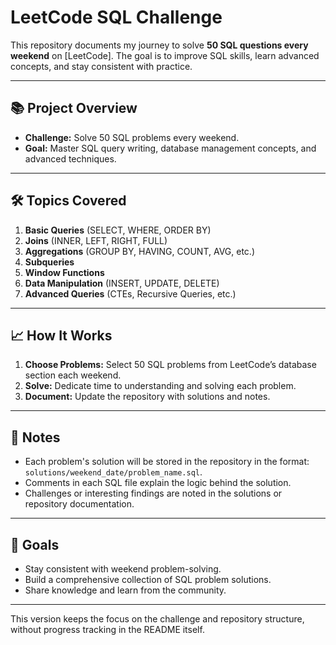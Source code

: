 # LeetCode SQL Challenge  

This repository documents my journey to solve **50 SQL questions every weekend** on [LeetCode]. The goal is to improve SQL skills, learn advanced concepts, and stay consistent with practice.  

---

## 📚 Project Overview  

- **Challenge:** Solve 50 SQL problems every weekend.  
- **Goal:** Master SQL query writing, database management concepts, and advanced techniques.  

---

## 🛠️ Topics Covered  

1. **Basic Queries** (SELECT, WHERE, ORDER BY)  
2. **Joins** (INNER, LEFT, RIGHT, FULL)  
3. **Aggregations** (GROUP BY, HAVING, COUNT, AVG, etc.)  
4. **Subqueries**  
5. **Window Functions**  
6. **Data Manipulation** (INSERT, UPDATE, DELETE)  
7. **Advanced Queries** (CTEs, Recursive Queries, etc.)  

---

## 📈 How It Works  

1. **Choose Problems:** Select 50 SQL problems from LeetCode’s database section each weekend.  
2. **Solve:** Dedicate time to understanding and solving each problem.  
3. **Document:** Update the repository with solutions and notes.  

---

## 📝 Notes  

- Each problem's solution will be stored in the repository in the format: `solutions/weekend_date/problem_name.sql`.  
- Comments in each SQL file explain the logic behind the solution.  
- Challenges or interesting findings are noted in the solutions or repository documentation.  

---

## 🎯 Goals  

- Stay consistent with weekend problem-solving.  
- Build a comprehensive collection of SQL problem solutions.  
- Share knowledge and learn from the community.  

---  

This version keeps the focus on the challenge and repository structure, without progress tracking in the README itself.
